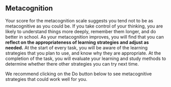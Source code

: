 ## Metacognition

Your score for the metacognition scale suggests you tend not to be as metacognitive as you could be. If you take control of your thinking, you are likely to understand things more deeply, remember them longer, and do better in school. As your metacognition improves, you will find that you can **reflect on the appropriateness of learning strategies and adjust as needed.** At the start of every task, you will be aware of the learning strategies that you plan to use, and know why they are appropriate. At the completion of the task, you will evaluate your learning and study methods to determine whether there other strategies you can try next time.

We recommend clicking on the Do button below to see metacognitive strategies that could work well for you.
